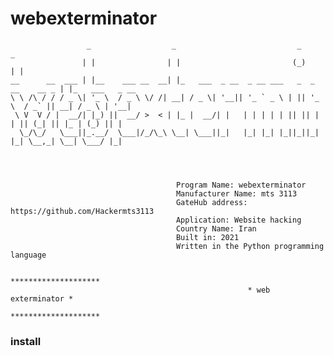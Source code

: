 # webexterminator



                     _                  _                           _                _
                    | |                | |                         (_)              | |
    __      __  ___ | |__    ___ __  __| |_   ___  _ __  _ __ ___   _  _ __    __ _ | |_   ___   _ __
    \ \ /\ / / / _ \| '_ \  / _ \ \/ /| __| / _ \| '__|| '_ ` _ \ | || '_ \  / _` || __| / _ \ | '__|
     \ V  V / |  __/| |_) ||  __/ >  < | |_ |  __/| |   | | | | | || || | | || (_| || |_ | (_) || |
      \_/\_/   \___||_.__/  \___|/_/\_\ \__| \___||_|   |_| |_| |_||_||_| |_| \__,_| \__| \___/ |_|




                                         Program Name: webexterminator
                                         Manufacturer Name: mts 3113
                                         GateHub address: https://github.com/Hackermts3113
                                         Application: Website hacking
                                         Country Name: Iran
                                         Built in: 2021
                                         Written in the Python programming language

                                                         ********************
                                                         * web exterminator *
                                                         ********************

 
 
</pre>
 
### install ###
